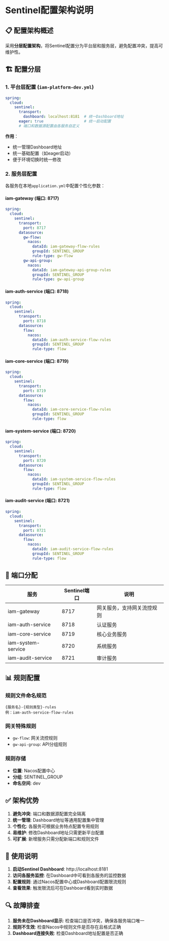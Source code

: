 # Sentinel配置架构说明

## 📋 配置架构概述

采用**分层配置架构**，将Sentinel配置分为平台层和服务层，避免配置冲突，提高可维护性。

## 🏗️ 配置分层

### 1. 平台层配置 (`iam-platform-dev.yml`)

```yaml
spring:
  cloud:
    sentinel:
      transport:
        dashboard: localhost:8181  # 统一Dashboard地址
      eager: true                  # 统一启动配置
      # 端口和数据源配置由各服务自定义
```

**作用**：
- 统一管理Dashboard地址
- 统一基础配置（如eager启动）
- 便于环境切换时统一修改

### 2. 服务层配置

各服务在本地`application.yml`中配置个性化参数：

#### iam-gateway (端口: 8717)
```yaml
spring:
  cloud:
    sentinel:
      transport:
        port: 8717
      datasource:
        gw-flow:
          nacos:
            dataId: iam-gateway-flow-rules
            groupId: SENTINEL_GROUP
            rule-type: gw-flow
        gw-api-group:
          nacos:
            dataId: iam-gateway-api-group-rules  
            groupId: SENTINEL_GROUP
            rule-type: gw-api-group
```

#### iam-auth-service (端口: 8718)
```yaml
spring:
  cloud:
    sentinel:
      transport:
        port: 8718
      datasource:
        flow:
          nacos:
            dataId: iam-auth-service-flow-rules
            groupId: SENTINEL_GROUP
            rule-type: flow
```

#### iam-core-service (端口: 8719)
```yaml
spring:
  cloud:
    sentinel:
      transport:
        port: 8719
      datasource:
        flow:
          nacos:
            dataId: iam-core-service-flow-rules
            groupId: SENTINEL_GROUP
            rule-type: flow
```

#### iam-system-service (端口: 8720)
```yaml
spring:
  cloud:
    sentinel:
      transport:
        port: 8720
      datasource:
        flow:
          nacos:
            dataId: iam-system-service-flow-rules
            groupId: SENTINEL_GROUP
            rule-type: flow
```

#### iam-audit-service (端口: 8721)
```yaml
spring:
  cloud:
    sentinel:
      transport:
        port: 8721
      datasource:
        flow:
          nacos:
            dataId: iam-audit-service-flow-rules
            groupId: SENTINEL_GROUP
            rule-type: flow
```

## 🔧 端口分配

| 服务 | Sentinel端口 | 说明 |
|---|---|---|
| iam-gateway | 8717 | 网关服务，支持网关流控规则 |
| iam-auth-service | 8718 | 认证服务 |
| iam-core-service | 8719 | 核心业务服务 |
| iam-system-service | 8720 | 系统服务 |
| iam-audit-service | 8721 | 审计服务 |

## 📊 规则配置

### 规则文件命名规范
```
{服务名}-{规则类型}-rules
例：iam-auth-service-flow-rules
```

### 网关特殊规则
- `gw-flow`: 网关流控规则
- `gw-api-group`: API分组规则

### 规则存储
- **位置**: Nacos配置中心
- **分组**: SENTINEL_GROUP
- **命名空间**: dev

## ✅ 架构优势

1. **避免冲突**: 端口和数据源配置完全隔离
2. **统一管理**: Dashboard地址等通用配置集中管理
3. **个性化**: 各服务可根据业务特点配置专用规则
4. **易维护**: 修改Dashboard地址只需更新平台配置
5. **可扩展**: 新增服务只需分配新端口和规则文件

## 🚀 使用说明

1. **启动Sentinel Dashboard**: http://localhost:8181
2. **访问各服务监控**: 在Dashboard中可看到各服务的监控数据
3. **配置规则**: 通过Nacos配置中心或Dashboard配置限流规则
4. **查看效果**: 触发限流后可在Dashboard看到实时数据

## 🔍 故障排查

1. **服务未在Dashboard显示**: 检查端口是否冲突，确保各服务端口唯一
2. **规则不生效**: 检查Nacos中规则文件是否存在且格式正确
3. **Dashboard连接失败**: 检查Dashboard地址配置是否正确


